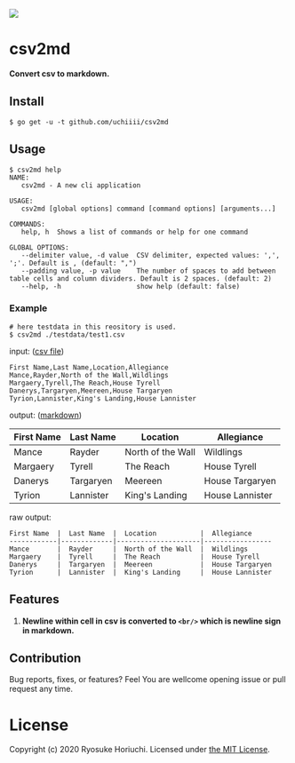 ![](https://github.com/uchiiii/csv2md/workflows/CI/badge.svg)

# csv2md
**Convert csv to markdown.**

## Install

```
$ go get -u -t github.com/uchiiii/csv2md
```

## Usage
```
$ csv2md help
NAME:
   csv2md - A new cli application

USAGE:
   csv2md [global options] command [command options] [arguments...]

COMMANDS:
   help, h  Shows a list of commands or help for one command

GLOBAL OPTIONS:
   --delimiter value, -d value  CSV delimiter, expected values: ',', ';'. Default is , (default: ",")
   --padding value, -p value    The number of spaces to add between table cells and column dividers. Default is 2 spaces. (default: 2)
   --help, -h                   show help (default: false)
```

### Example
```
# here testdata in this reository is used.
$ csv2md ./testdata/test1.csv
```

input: ([csv file](https://github.com/uchiiii/csv2md/blob/master/testdata/test1.csv))
```
First Name,Last Name,Location,Allegiance
Mance,Rayder,North of the Wall,Wildlings
Margaery,Tyrell,The Reach,House Tyrell
Danerys,Targaryen,Meereen,House Targaryen
Tyrion,Lannister,King's Landing,House Lannister
```

output: ([markdown](https://github.com/uchiiii/csv2md/blob/master/testdata/test1_expected.md))

First Name  |  Last Name  |  Location           |  Allegiance     
------------|-------------|---------------------|-----------------
Mance       |  Rayder     |  North of the Wall  |  Wildlings      
Margaery    |  Tyrell     |  The Reach          |  House Tyrell   
Danerys     |  Targaryen  |  Meereen            |  House Targaryen
Tyrion      |  Lannister  |  King's Landing     |  House Lannister

raw output:

```
First Name  |  Last Name  |  Location           |  Allegiance     
------------|-------------|---------------------|-----------------
Mance       |  Rayder     |  North of the Wall  |  Wildlings      
Margaery    |  Tyrell     |  The Reach          |  House Tyrell   
Danerys     |  Targaryen  |  Meereen            |  House Targaryen
Tyrion      |  Lannister  |  King's Landing     |  House Lannister
```


## Features
1. **Newline within cell in csv is converted to `<br/>` which is newline sign in markdown.**

## Contribution
Bug reports, fixes, or features? Feel You are wellcome opening issue or pull request any time.

# License
Copyright (c) 2020 Ryosuke Horiuchi. Licensed under [the MIT License](http://opensource.org/licenses/MIT).


